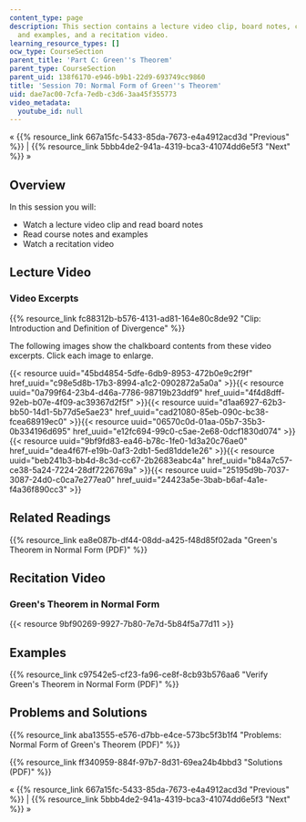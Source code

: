 ```yaml
---
content_type: page
description: This section contains a lecture video clip, board notes, courses notes
  and examples, and a recitation video.
learning_resource_types: []
ocw_type: CourseSection
parent_title: 'Part C: Green''s Theorem'
parent_type: CourseSection
parent_uid: 138f6170-e946-b9b1-22d9-693749cc9860
title: 'Session 70: Normal Form of Green''s Theorem'
uid: dae7ac00-7cfa-7edb-c3d6-3aa45f355773
video_metadata:
  youtube_id: null
---
```


« {{% resource_link 667a15fc-5433-85da-7673-e4a4912acd3d "Previous" %}} | {{% resource_link 5bbb4de2-941a-4319-bca3-41074dd6e5f3 "Next" %}} »

Overview
--------

In this session you will:

*   Watch a lecture video clip and read board notes
*   Read course notes and examples
*   Watch a recitation video

Lecture Video
-------------

### Video Excerpts

{{% resource_link fc88312b-b576-4131-ad81-164e80c8de92 "Clip: Introduction and Definition of Divergence" %}}

The following images show the chalkboard contents from these video excerpts. Click each image to enlarge.

{{< resource uuid="45bd4854-5dfe-6db9-8953-472b0e9c2f9f" href_uuid="c98e5d8b-17b3-8994-a1c2-0902872a5a0a" >}}{{< resource uuid="0a799f64-23b4-d46a-7786-98719b23ddf9" href_uuid="4f4d8dff-92eb-b07e-4f09-ac39367d2f5f" >}}{{< resource uuid="d1aa6927-62b3-bb50-14d1-5b77d5e5ae23" href_uuid="cad21080-85eb-090c-bc38-fcea68919ec0" >}}{{< resource uuid="06570c0d-01aa-05b7-35b3-0b334196d695" href_uuid="e12fc694-99c0-c5ae-2e68-0dcf1830d074" >}}  
{{< resource uuid="9bf9fd83-ea46-b78c-1fe0-1d3a20c76ae0" href_uuid="dea4f67f-e19b-0af3-2db1-5ed81dde1e26" >}}{{< resource uuid="beb241b3-bb4d-8c3d-cc67-2b2683eabc4a" href_uuid="b84a7c57-ce38-5a24-7224-28df7226769a" >}}{{< resource uuid="25195d9b-7037-3087-24d0-c0ca7e277ea0" href_uuid="24423a5e-3bab-b6af-4a1e-f4a36f890cc3" >}}

Related Readings
----------------

{{% resource_link ea8e087b-df44-08dd-a425-f48d85f02ada "Green's Theorem in Normal Form (PDF)" %}}

Recitation Video
----------------

### Green's Theorem in Normal Form

{{< resource 9bf90269-9927-7b80-7e7d-5b84f5a77d11 >}}

Examples
--------

{{% resource_link c97542e5-cf23-fa96-ce8f-8cb93b576aa6 "Verify Green's Theorem in Normal Form (PDF)" %}}

Problems and Solutions
----------------------

{{% resource_link aba13555-e576-d7bb-e4ce-573bc5f3b1f4 "Problems: Normal Form of Green's Theorem (PDF)" %}}

{{% resource_link ff340959-884f-97b7-8d31-69ea24b4bbd3 "Solutions (PDF)" %}}

« {{% resource_link 667a15fc-5433-85da-7673-e4a4912acd3d "Previous" %}} | {{% resource_link 5bbb4de2-941a-4319-bca3-41074dd6e5f3 "Next" %}} »